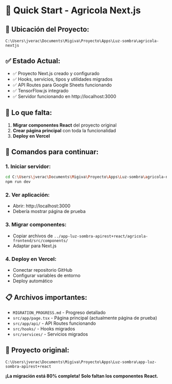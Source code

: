 # 🚀 Quick Start - Agricola Next.js

## 📍 **Ubicación del Proyecto:**
```
C:\Users\jverac\Documents\Migiva\Proyecto\Apps\Luz-sombra\agricola-nextjs
```

## ✅ **Estado Actual:**
- ✅ Proyecto Next.js creado y configurado
- ✅ Hooks, servicios, tipos y utilidades migrados
- ✅ API Routes para Google Sheets funcionando
- ✅ TensorFlow.js integrado
- ✅ Servidor funcionando en http://localhost:3000

## 🚧 **Lo que falta:**
1. **Migrar componentes React** del proyecto original
2. **Crear página principal** con toda la funcionalidad
3. **Deploy en Vercel**

## 🎯 **Comandos para continuar:**

### **1. Iniciar servidor:**
```bash
cd C:\Users\jverac\Documents\Migiva\Proyecto\Apps\Luz-sombra\agricola-nextjs
npm run dev
```

### **2. Ver aplicación:**
- Abrir: http://localhost:3000
- Debería mostrar página de prueba

### **3. Migrar componentes:**
- Copiar archivos de `../app-luz-sombra-apirest+react/agricola-frontend/src/components/`
- Adaptar para Next.js

### **4. Deploy en Vercel:**
- Conectar repositorio GitHub
- Configurar variables de entorno
- Deploy automático

## 📋 **Archivos importantes:**
- `MIGRATION_PROGRESS.md` - Progreso detallado
- `src/app/page.tsx` - Página principal (actualmente página de prueba)
- `src/app/api/` - API Routes funcionando
- `src/hooks/` - Hooks migrados
- `src/services/` - Servicios migrados

## 🔗 **Proyecto original:**
```
C:\Users\jverac\Documents\Migiva\Proyecto\Apps\Luz-sombra\app-luz-sombra-apirest+react
```

**¡La migración está 80% completa! Solo faltan los componentes React.**
